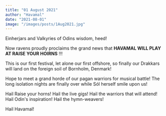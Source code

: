 ```yaml
---
title: "01 August 2021"
author: "Havamal"
date: "2021-08-01"
image: "/images/posts/1Aug2021.jpg"
---
```


Einherjars and Valkyries of Odins wisdom, heed!

Now ravens proudly proclaims the grand news that **HAVAMAL WILL PLAY AT
RAISE YOUR HOIRNS** !!!

This is our first festival, let alone our first offshore, so finally our Drakkars will land on the foreign soil of Bornholm, Denmark!

Hope to meet a grand horde of our pagan warriors for musical battle! The long isolation nights are finally over while Sól herself smile upon us!

Hail Raise your horns! Hail the live gigs! Hail the warriors that will attend! Hail Odin's inspiration! Hail the hymn-weavers!

Hail Havamal!